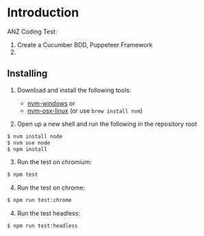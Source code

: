 # Introduction

ANZ Coding Test:

1. Create a Cucumber BDD, Puppeteer Framework
2. 

## Installing

1. Download and install the following tools:
    * [nvm-windows](https://github.com/coreybutler/nvm-windows/releases) or
    * [nvm-osx-linux](https://github.com/creationix/nvm) (or use `brew install nvm`)

2. Open up a new shell and run the following in the repository root

```bash
$ nvm install node
$ nvm use node
$ npm install
```

3. Run the test on chromium: 

```bash
$ npm test
```

4. Run the test on chrome: 

```bash
$ npm run test:chrome
```

4. Run the test headless: 

```bash
$ npm run test:headless
```